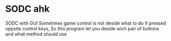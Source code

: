 # SODC ahk
SODC with GUI
Sometimes game control is not deside what to do if pressed oppsite control keys, So this program let you deside wich pair of buttons and what method should use
